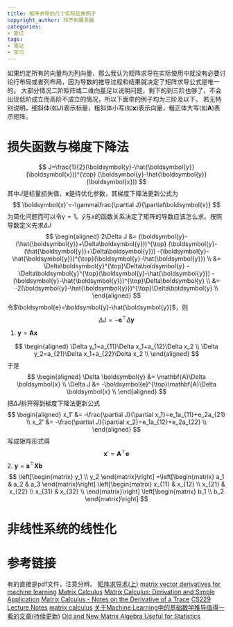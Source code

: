 ```yaml
---
title: 矩阵求导的几个实际应用例子
copyright_author: 找不到服务器
categories:
- 笔记
tags:
- 笔记
- 学习
---
```

如果约定所有的向量均为列向量，那么我认为矩阵求导在实际使用中就没有必要讨论行布局或者列布局，因为导数的推导过程和结果就决定了矩阵求导公式是唯一的。
大部分情况二阶矩阵或二维向量足以说明问题，剩下的到三阶也够了，不会出现低阶成立而高阶不成立的情况，所以下面举的例子均为三阶及以下。
若无特别说明，细斜体(如$J$)表示标量，粗斜体小写(如$\boldsymbol{x}$)表示向量，粗正体大写(如$\mathbf{A}$)表示矩阵。

# 损失函数与梯度下降法
$$
    J=\frac{1}{2}(\boldsymbol{y}-\hat{\boldsymbol{y}}(\boldsymbol{x}))^{\top}
    (\boldsymbol{y}-\hat{\boldsymbol{y}}(\boldsymbol{x}))
$$
其中$J$是标量损失值，$\boldsymbol{x}$是待优化参数，其梯度下降法更新公式为
$$
\boldsymbol{x}'=-\gamma\frac{\partial J}{\partial\boldsymbol{x}}
$$
为简化问题而可以令$\gamma=1$。$\hat{y}$与$x$的函数关系决定了矩阵的导数应该怎么求。按照导数定义先求$\Delta J$
$$
\begin{aligned}
    2\Delta J &= (\boldsymbol{y}-(\hat{\boldsymbol{y}}+\Delta\boldsymbol{y}))^{\top}
    (\boldsymbol{y}-(\hat{\boldsymbol{y}}+\Delta\boldsymbol{y}))
    -(\boldsymbol{y}-\hat{\boldsymbol{y}})^{\top}(\boldsymbol{y}-\hat{\boldsymbol{y}}) \\
    &= \Delta\boldsymbol{y}^{\top}\Delta\boldsymbol{y}
    -\Delta\boldsymbol{y}^{\top}(\boldsymbol{y}-\hat{\boldsymbol{y}})
    -(\boldsymbol{y}-\hat{\boldsymbol{y}})^{\top}\Delta\boldsymbol{y} \\
    &= -2(\boldsymbol{y}-\hat{\boldsymbol{y}})^{\top}\Delta\boldsymbol{y} \\
\end{aligned}
$$
令$\boldsymbol{e}=\boldsymbol{y}-\hat{\boldsymbol{y}}$，则
$$
\Delta J=-\boldsymbol{e}^{\top}\Delta\boldsymbol{y}
$$

1. $\boldsymbol{y}=\mathbf{A}\boldsymbol{x}$

$$
\begin{aligned}
    \Delta y_1=a_{11}\Delta x_1+a_{12}\Delta x_2 \\
    \Delta y_2=a_{21}\Delta x_1+a_{22}\Delta x_2 \\
\end{aligned}
$$
于是
$$
\begin{aligned}
    \Delta \boldsymbol{y} &= \mathbf{A}\Delta \boldsymbol{x} \\
    \Delta J &= -\boldsymbol{e}^{\top}\mathbf{A}\Delta \boldsymbol{x} \\
\end{aligned}
$$
把$\Delta J$拆开得到梯度下降法更新公式
$$
\begin{aligned}
    x_1' &= -\frac{\partial J}{\partial x_1}=e_1a_{11}+e_2a_{21} \\
    x_2' &= -\frac{\partial J}{\partial x_2}=e_1a_{12}+e_2a_{22} \\
\end{aligned}
$$
写成矩阵形式得
$$
\boldsymbol{x}'=\mathbf{A}^{\top}\boldsymbol{e}
$$
2. $\boldsymbol{y}=\boldsymbol{a}^{\top}\mathbf{X}\boldsymbol{b}$
$$
\left[\begin{matrix}
    y_1 \\ y_2
\end{matrix}\right]
=\left[\begin{matrix}
    a_1 & a_2 & a_3
\end{matrix}\right]
\left[\begin{matrix}
    x_{11} & x_{12} \\
    x_{21} & x_{22} \\
    x_{31} & x_{32} \\
\end{matrix}\right]
\left[\begin{matrix}
    b_1 \\ b_2
\end{matrix}\right]
$$

# 非线性系统的线性化
# 参考链接
有的直接是pdf文件，注意分辨。
[矩阵求导术(上)](https://zhuanlan.zhihu.com/p/24709748)
[matrix vector derivatives for machine learning](https://github.com/soloice/Matrix_Derivatives)
[Matrix Calculus](http://www.matrixcalculus.org/)
[Matrix Calculus: Derivation and Simple Application](https://project.hupili.net/tutorial/hu2012-matrix-calculus/hu2012matrix-calculus.pdf)
[Matrix Calculus - Notes on the Derivative of a Trace](http://paulklein.ca/newsite/teaching/matrix%20calculus.pdf)
[CS229 Lecture Notes](http://cs229.stanford.edu/notes2021fall/cs229-notes1.pdf)
[matrix calculus](http://cal.cs.illinois.edu/~johannes/research/matrix%20calculus.pdf)
[关于Machine Learning中的基础数学推导值得一看的文章(持续更新)](https://zhuanlan.zhihu.com/p/475364267)
[Old and New Matrix Algebra Useful for Statistics](https://tminka.github.io/papers/matrix/)
